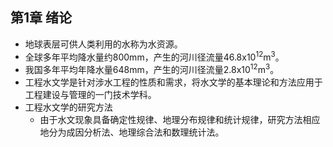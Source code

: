 ##  第1章 绪论
- 地球表层可供人类利用的水称为水资源。
- 全球多年平均降水量约800mm，产生的河川径流量46.8x10<sup>12</sup>m<sup>3</sup>。
- 我国多年平均年降水量648mm，产生的河川径流量2.8x10<sup>12</sup>m<sup>3</sup>。
- 工程水文学是针对涉水工程的性质和需求，将水文学的基本理论和方法应用于工程建设与管理的一门技术学科。
- 工程水文学的研究方法
	- 由于水文现象具备确定性规律、地理分布规律和统计规律，研究方法相应地分为成因分析法、地理综合法和数理统计法。